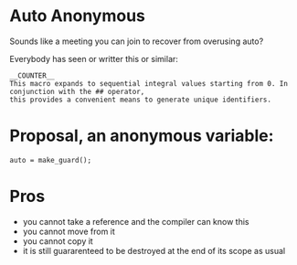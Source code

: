 









Auto Anonymous
==============

Sounds like a meeting you can join to recover from overusing auto?

Everybody has seen or writter this or similar:

    __COUNTER__
    This macro expands to sequential integral values starting from 0. In conjunction with the ## operator,
    this provides a convenient means to generate unique identifiers.




Proposal, an anonymous variable:
================================

    auto = make_guard();

Pros
====
- you cannot take a reference and the compiler can know this
- you cannot move from it
- you cannot copy it
- it is still guararenteed to be destroyed at the end of its scope as usual
